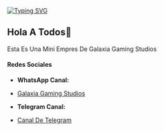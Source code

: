 [![Typing SVG](https://readme-typing-svg.demolab.com?font=Fira+Code&pause=1000&center=&vCenter=&repeat=&random=&width=435&lines=Hola+A+Todos+Est%C3%A1+Es+La+Mini+Empresa;De+Galaxia+Gaming+Studios+;Mi+Desarrolladores+Est%C3%A1+Aprendiendo;A+Programar+%F0%9F%93%B1%F0%9F%92%BB;%C2%A9+Global+GGG+%C2%A9%EF%B8%8F)](https://git.io/typing-svg)
## Hola A Todos👋
Esta Es Una Mini Empres De Galaxia Gaming Studios 

#### Redes Sociales

- **WhatsApp Canal:**
- [Galaxia Gaming Studios](https://whatsapp.com/channel/0029VaZZ77zDp2Q0BBx87X1Z)

- **Telegram Canal:**
- [Canal De Telegram](https://t.me/+Ou2FNDk9_CVkYzQx)











<!--
**Galaxia-Gaming-Studios/Galaxia-Gaming-Studios** is a ✨ _special_ ✨ repository because its `README.md` (this file) appears on your GitHub profile.

Here are some ideas to get you started:

- 🔭 I’m currently working on ...
- 🌱 I’m currently learning ...
- 👯 I’m looking to collaborate on ...
- 🤔 I’m looking for help with ...
- 💬 Ask me about ...
- 📫 How to reach me: ...
- 😄 Pronouns: ...
- ⚡ Fun fact: ...
-->
